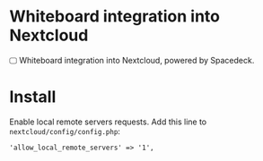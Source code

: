 # Whiteboard integration into Nextcloud

🖵 Whiteboard integration into Nextcloud, powered by Spacedeck.

# Install

Enable local remote servers requests. Add this line to `nextcloud/config/config.php`:
```
'allow_local_remote_servers' => '1',
```